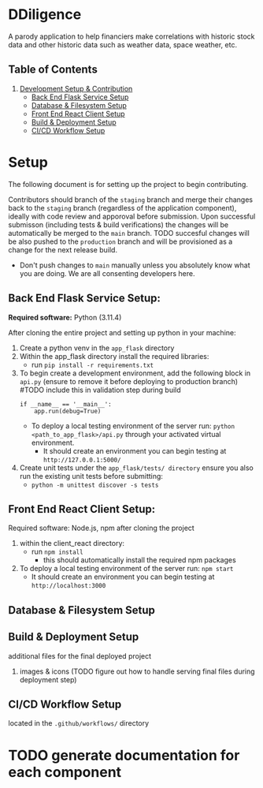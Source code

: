 # DDiligence
A parody application to help financiers make correlations with historic stock data and other historic data such as weather data, space weather, etc.

## Table of Contents
1. [Development Setup & Contribution](#setup)
    - [Back End Flask Service Setup](#backend_setup)
    - [Database & Filesystem Setup](#frontend_setup)
    - [Front End React Client Setup](#db_setup)
    - [Build & Deployment Setup](#bnd_setup)
    - [CI/CD Workflow Setup](#cicd_setup)


# Setup <a name = "setup"></a>
The following document is for setting up the project to begin contributing.

Contributors should branch of the `staging` branch and merge their changes back to the `staging` branch (regardless of the application component), ideally with code review and apporoval before submission. Upon successful submisson (including tests & build verifications) the changes will be automatically be merged to the `main` branch. TODO succesful changes will be also pushed to the `production` branch and will be provisioned as a change for the next release build.
- Don't push changes to `main` manually unless you absolutely know what you are doing. We are all consenting developers here.

## Back End Flask Service Setup: <a name = "backend_setup"></a>
<b>Required software:</b> Python (3.11.4)

After cloning the entire project and setting up python in your machine:
1. Create a python venv in the `app_flask` directory
2. Within the app_flask directory install the required libraries:
    - run ```pip install -r requirements.txt```
3. To begin create a development environment, add the following block in `api.py` (ensure to remove it before deploying to production branch) #TODO include this in validation step during build
    ```
    if __name__ == '__main__':
        app.run(debug=True)
    ```
    - To deploy a local testing environment of the server run: ```python <path_to_app_flask>/api.py``` through your activated virtual environment.
        - It should create an environment you can begin testing at `http://127.0.0.1:5000/`
4. Create unit tests under the `app_flask/tests/ directory`  ensure you also run the existing unit tests before submitting:
    - ```python -m unittest discover -s tests```

## Front End React Client Setup: <a name="frontend_setup"></a>
Required software: Node.js, npm
after cloning the project
1. within the client_react directory:
    - run ```npm install```
        - this should automatically install the required npm packages
2. To deploy a local testing environment of the server run: ```npm start```
    - It should create an environment you can begin testing at ```http://localhost:3000```

## Database & Filesystem Setup <a name="db_setup"></a>

## Build & Deployment Setup <a name="bnd_setup"></a>
additional files for the final deployed project
1. images & icons (TODO figure out how to handle serving final files during deployment step)


## CI/CD Workflow Setup <a name="cicd_setup"></a>
located in the `.github/workflows/` directory


# TODO generate documentation for each component
